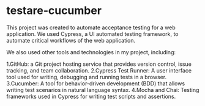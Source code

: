 # testare-cucumber

This project was created to automate acceptance testing for a web application. We used Cypress, a UI automated testing framework, to automate critical workflows of the web application.

We also used other tools and technologies in my project, including:

1.GitHub: a Git project hosting service that provides version control, issue tracking, and team collaboration.
2.Cypress Test Runner: A user interface tool used for writing, debugging and running tests in a browser.
3.Cucumber: A tool for behavior-driven development (BDD) that allows writing test scenarios in natural language syntax.
4.Mocha and Chai: Testing frameworks used in Cypress for writing test scripts and assertions.
